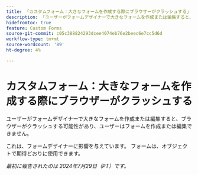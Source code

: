 ```yaml
---
title: 「カスタムフォーム：大きなフォームを作成する際にブラウザーがクラッシュする」
description: 「ユーザーがフォームデザイナーで大きなフォームを作成または編集すると、ブラウザーがクラッシュする可能性があり、ユーザーはフォームを作成または編集できません。」
hidefromtoc: true
feature: Custom Forms
source-git-commit: c05c388824293dcee4074eb76e2beec6e7cc5d6d
workflow-type: tm+mt
source-wordcount: '89'
ht-degree: 4%

---
```



# カスタムフォーム：大きなフォームを作成する際にブラウザーがクラッシュする

ユーザーがフォームデザイナーで大きなフォームを作成または編集すると、ブラウザーがクラッシュする可能性があり、ユーザーはフォームを作成または編集できません。

これは、フォームデザイナーに影響を与えています。 フォームは、オブジェクトで期待どおりに使用できます。

_最初に報告されたのは 2024年7月29日（PT）です。_
